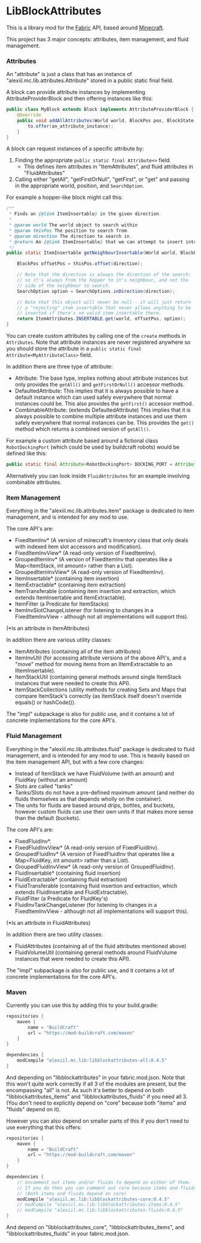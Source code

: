 # LibBlockAttributes

This is a library mod for the [Fabric](https://fabricmc.net/) API, based around [Minecraft](https://minecraft.net).

This project has 3 major concepts: attributes, item management, and fluid management.

### Attributes

An "attribute" is just a class that has an instance of "alexiil.mc.lib.attributes.Attribute" stored in a public static final field.

A block can provide attribute instances by implementing AttributeProviderBlock and then offering instances like this:

```java
public class MyBlock extends Block implements AttributeProviderBlock {
    @Override
    public void addAllAttributes(World world, BlockPos pos, BlockState state, AttributeList<?> to) {
        to.offer(an_attribute_instance);
    }
}
```

A block can request instances of a specific attribute by:

1. Finding the appropriate `public static final Attribute<>` field.
    - This defines item attributes in "ItemAttributes", and fluid attributes in "FluidAttributes"
2. Calling either "getAll", "getFirstOrNull", "getFirst", or "get" and passing in the appropriate world, position, and `SearchOption`.

For example a hopper-like block might call this:

```java
/**
 * Finds an {@link ItemInsertable} in the given direction.
 *
 * @param world The world object to search within
 * @param thisPos The position to search from.
 * @param direction The direction to search in.
 * @return An {@link ItemInsertable} that we can attempt to insert into.
 */
public static ItemInsertable getNeighbourInsertable(World world, BlockPos thisPos, Direction direction) {

    BlockPos offsetPos = thisPos.offset(direction);

    // Note that the direction is always the direction of the search:
    // so it's always from the hopper to it's neighbour, and not the
    // side of the neighbour to search.
    SearchOption option = SearchOptions.inDirection(direction);

    // Note that this object will never be null - it will just return
    // a "rejecting" item insertable that never allows anything to be
    // inserted if there's no valid item insertable there. 
    return ItemAttributes.INSERTABLE.get(world, offsetPos, option);
}
```

You can create custom attributes by calling one of the `create` methods in `Attributes`.
Note that attribute instances are never registered anywhere so you should store the
attribute in a `public static final Attribute<MyAttributeClass>` field.

In addition there are three type of attribute:

- Attribute: The base type, implies nothing about attribute instances but only provides the `getAll()` and `getFirstOrNull()` accessor methods.
- DefaultedAttribute: This implies that it is always possible to have a default instance which can used safely everywhere that normal instances could be. This also provides the `getFirst()` accessor method.
- CombinableAttribute: (extends DefaultedAttribute) This implies that it is always possible to combine multiple attribute instances and use them safely everywhere that normal instances can be. This provides the `get()` method which returns a combined version of `getAll()`.

For example a custom attribute based around a fictional class `RobotDockingPort` (which could be used by buildcraft robots) would be defined like this:

```java
public static final Attribute<RobotDockingPort> DOCKING_PORT = Attributes.create(RobotDockingPort.class);
```

Alternatively you can look inside `FluidAttributes` for an example involving combinable attributes.

### Item Management

Everything in the "alexiil.mc.lib.attributes.item" package is dedicated to item management, and is intended for any mod to use.

The core API's are:

- FixedItemInv* (A version of minecraft's Inventory class that only deals with indexed item slot accessors and modification).
- FixedItemInvView* (A read-only version of FixedItemInv).
- GroupedItemInv* (A version of FixedItemInv that operates like a Map<ItemStack, int amount> rather than a List<ItemStack>).
- GroupedItemInvView* (A read-only version of FixedItemInv).
- ItemInsertable* (containing item insertion)
- ItemExtractable* (containing item extraction)
- ItemTransferable (containing item insertion and extraction, which extends ItemInsertable and ItemExtractable).
- ItemFilter (a Predicate for ItemStacks)
- ItemInvSlotChangeListener (for listening to changes in a FixedItemInvView - although not all implementations will support this).

(*Is an attribute in ItemAttributes)

In addition there are various utility classes:

- ItemAttributes (containing all of the item attributes)
- ItemInvUtil (for accessing attribute versions of the above API's, and a "move" method for moving items from an IItemExtractable to an IItemInsertable).
- ItemStackUtil (containing general methods around single ItemStack instances that were needed to create this API).
- ItemStackCollections (utility methods for creating Sets and Maps that compare ItemStack's correctly (as ItemStack itself doesn't override equals() or hashCode()).

The "impl" subpackage is also for public use, and it contains a lot of concrete implementations for the core API's.

### Fluid Management

Everything in the "alexiil.mc.lib.attributes.fluid" package is dedicated to fluid management, and is intended for any mod to use. This is heavily based on the item management API, but with a few core changes:

- Instead of ItemStack we have FluidVolume (with an amount) and FluidKey (without an amount)
- Slots are called "tanks"
- Tanks/Slots do not have a pre-defined maximum amount (and neither do fluids themselves as that depends wholly on the container).
- The units for fluids are based around drips, bottles, and buckets, however custom fluids can use their own units if that makes more sense than the default (buckets).

The core API's are:

- FixedFluidInv*.
- FixedFluidInvView* (A read-only version of FixedFluidInv).
- GroupedFluidInv* (A version of FixedFluidInv that operates like a Map<FluidKey, int amount> rather than a List<FluidVolume>).
- GroupedFluidInvView* (A read-only version of GroupedFluidInv).
- FluidInsertable* (containing fluid insertion)
- FluidExtractable* (containing fluid extraction)
- FluidTransferable (containing fluid insertion and extraction, which extends FluidInsertable and FluidExtractable).
- FluidFilter (a Predicate for FluidKey's)
- FluidInvTankChangeListener (for listening to changes in a FixedItemInvView - although not all implementations will support this).

(*Is an attribute in FluidAttributes)

In addition there are two utility classes:

- FluidAttributes (containing all of the fluid attributes mentioned above)
- FluidVolumeUtil (containing general methods around FluidVulume instances that were needed to create this API).

The "impl" subpackage is also for public use, and it contains a lot of concrete implementations for the core API's.

### Maven

Currently you can use this by adding this to your build.gradle:

```groovy
repositories {
    maven {
        name = "BuildCraft"
        url = "https://mod-buildcraft.com/maven"
    }
}

dependencies {
    modCompile "alexiil.mc.lib:libblockattributes-all:0.4.5"
}
```
And depending on "libblockattributes" in your fabric.mod.json. Note that this won't quite work correctly if all 3 of the modules are present, but the encompassing "all" is not. As such it's better to depend on both "libblockattributes\_items" and "libblockattributes\_fluids" if you need all 3. (You don't need to explicitly depend on "core" because both "items" and "fluids" depend on it).

However you can also depend on smaller parts of this if you don't need to use everything that this offers:

```groovy
repositories {
    maven {
        name = "BuildCraft"
        url = "https://mod-buildcraft.com/maven"
    }
}

dependencies {
    // Uncomment out items and/or fluids to depend on either of them.
    // If you do then you can comment out core because items and fluids depend on it.
    // (Both items and fluids depend on core) 
    modCompile "alexiil.mc.lib:libblockattributes-core:0.4.5"
    // modCompile "alexiil.mc.lib:libblockattributes-items:0.4.5"
    // modCompile "alexiil.mc.lib:libblockattributes-fluids:0.4.5"
}
```
And depend on "libblockattributes\_core", "libblockattributes\_items", and "libblockattributes\_fluids" in your fabric.mod.json.
